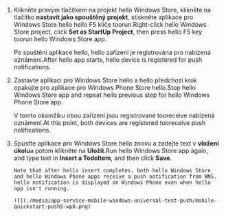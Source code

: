 
1. <span data-ttu-id="d9254-101">Klikněte pravým tlačítkem na projekt hello Windows Store, klikněte na tlačítko **nastavit jako spouštěný projekt**, stiskněte aplikace pro Windows Store hello hello F5 klíče toorun.</span><span class="sxs-lookup"><span data-stu-id="d9254-101">Right-click hello Windows Store project, click **Set as StartUp Project**, then press hello F5 key toorun hello Windows Store app.</span></span>
   
    <span data-ttu-id="d9254-102">Po spuštění aplikace hello, hello zařízení je registrována pro nabízená oznámení.</span><span class="sxs-lookup"><span data-stu-id="d9254-102">After hello app starts, hello device is registered for push notifications.</span></span>
2. <span data-ttu-id="d9254-103">Zastavte aplikaci pro Windows Store hello a hello předchozí krok opakujte pro aplikace pro Windows Phone Store hello.</span><span class="sxs-lookup"><span data-stu-id="d9254-103">Stop hello Windows Store app and repeat hello previous step for hello Windows Phone Store app.</span></span>
   
    <span data-ttu-id="d9254-104">V tomto okamžiku obou zařízení jsou registrované tooreceive nabízená oznámení.</span><span class="sxs-lookup"><span data-stu-id="d9254-104">At this point, both devices are registered tooreceive push notifications.</span></span>
3. <span data-ttu-id="d9254-105">Spusťte aplikace pro Windows Store hello znovu a zadejte text v **vložení úkolu**a potom klikněte na **Uložit**.</span><span class="sxs-lookup"><span data-stu-id="d9254-105">Run hello Windows Store app again, and type text in **Insert a TodoItem**, and then click **Save**.</span></span>
   
       Note that after hello insert completes, both hello Windows Store and hello Windows Phone apps receive a push notification from WNS. hello notification is displayed on Windows Phone even when hello app isn't running.
   
       ![](./media/app-service-mobile-windows-universal-test-push/mobile-quickstart-push5-wp8.png)

